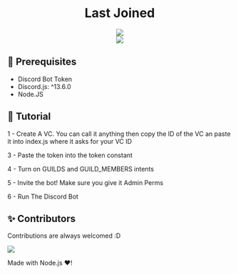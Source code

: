 <h1 align="center">Last Joined</h1>
<div align="center"><img src="https://img.shields.io/github/stars/Ek2100/LastJoined-DiscordVC?style=social"></div><div align="center"><img src="https://img.shields.io/github/issues/Ek2100/LastJoined-DiscordVC?style=social"</div>
<div align="left">


## 🚧 Prerequisites

- Discord Bot Token
- Discord.js: ^13.6.0
- Node.JS
  
## 📝 Tutorial

1 - Create A VC. You can call it anything then copy the ID of the VC an paste it into index.js where it asks for your VC ID

3 - Paste the token into the token constant

4 - Turn on GUILDS and GUILD_MEMBERS intents

5 - Invite the bot! Make sure you give it Admin Perms

6 - Run The Discord Bot

## ✨ Contributors

Contributions are always welcomed :D

<a href="https://github.com/Ek2100/LastJoined-DiscordVC/graphs/contributors">
  <img src="https://contributors-img.web.app/image?repo=Ek2100/LastJoined-DiscordVC" />
</a>


Made with Node.js :heart:!</div>
